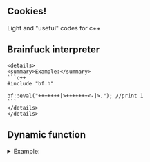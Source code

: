 ## Cookies!
Light and "useful" codes for c++

## Brainfuck interpreter
	<details>
	<summary>Example:</summary>
	```c++
	#include "bf.h"

	bf::eval("+++++++[>+++++++<-]>."); //print 1
	```
	</details>
	</details>

## Dynamic function
<details>
<summary>Example:</summary>
```c++
#include "func_ptr.h"

//int mul(int a, int b) { return a * b; }
auto mul = func_ptr<int(int, int)>({
	//Put your asm code here
	0x90, 0x01, 0x00, 0xE0,
	0x1E, 0xFF, 0x2F, 0xE1
});
	
int res = mul(23, 3); //69
```
</details>
</details>

## Custom operator
<details>
<summary>Example:</summary>
```c++
#include "make_operator.h"

//Using struct
struct _in {
	template <typename T>
	inline bool operator ()(T value, std::vector<T> const& vector) const {
		return std::find(vector.begin(), vector.end(), value) != vector.end();
	}
};
auto in = make_operator(_in());

//Using lambda
auto in = make_operator([](auto value, auto vector) -> bool {
	return std::find(vector.begin(), vector.end(), value) != vector.end();
});

std::vector<int> v = { 10 };

bool res = 10 <in> v; //true
res = 11 <in> v; //false
```
</details>
</details>
